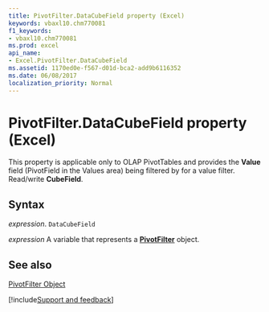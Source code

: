 ```yaml
---
title: PivotFilter.DataCubeField property (Excel)
keywords: vbaxl10.chm770081
f1_keywords:
- vbaxl10.chm770081
ms.prod: excel
api_name:
- Excel.PivotFilter.DataCubeField
ms.assetid: 1170ed0e-f567-d01d-bca2-add9b6116352
ms.date: 06/08/2017
localization_priority: Normal
---
```



# PivotFilter.DataCubeField property (Excel)

This property is applicable only to OLAP PivotTables and provides the  **Value** field (PivotField in the Values area) being filtered by for a value filter. Read/write **CubeField**.


## Syntax

_expression_. `DataCubeField`

_expression_ A variable that represents a **[PivotFilter](Excel.PivotFilter.md)** object.


## See also


[PivotFilter Object](Excel.PivotFilter.md)

[!include[Support and feedback](~/includes/feedback-boilerplate.md)]